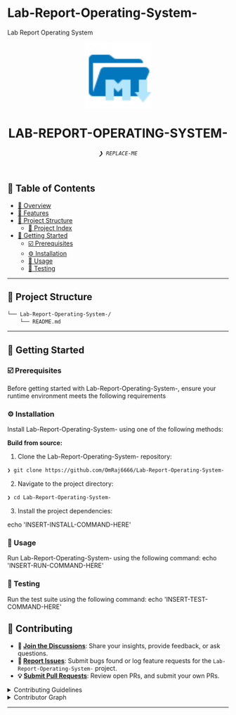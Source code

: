 # Lab-Report-Operating-System-
Lab Report Operating System  
<p align="center">
    <img src="https://raw.githubusercontent.com/PKief/vscode-material-icon-theme/ec559a9f6bfd399b82bb44393651661b08aaf7ba/icons/folder-markdown-open.svg" align="center" width="30%">
</p>
<p align="center"><h1 align="center">LAB-REPORT-OPERATING-SYSTEM-</h1></p>
<p align="center">
	<em><code>❯ REPLACE-ME</code></em>
</p>
<p align="center">
	

</p>
<p align="center"><!-- default option, no dependency badges. -->
</p>
<p align="center">
	<!-- default option, no dependency badges. -->
</p>
<br>

## 🔗 Table of Contents

- [📍 Overview](#-overview)
- [👾 Features](#-features)
- [📁 Project Structure](#-project-structure)
  - [📂 Project Index](#-project-index)
- [🚀 Getting Started](#-getting-started)
  - [☑️ Prerequisites](#-prerequisites)
  - [⚙️ Installation](#-installation)
  - [🤖 Usage](#🤖-usage)
  - [🧪 Testing](#🧪-testing)
---


## 📁 Project Structure

```sh
└── Lab-Report-Operating-System-/
    └── README.md
```

---
## 🚀 Getting Started

### ☑️ Prerequisites

Before getting started with Lab-Report-Operating-System-, ensure your runtime environment meets the following requirements


### ⚙️ Installation

Install Lab-Report-Operating-System- using one of the following methods:

**Build from source:**

1. Clone the Lab-Report-Operating-System- repository:
```sh
❯ git clone https://github.com/OmRaj6666/Lab-Report-Operating-System-
```

2. Navigate to the project directory:
```sh
❯ cd Lab-Report-Operating-System-
```

3. Install the project dependencies:

echo 'INSERT-INSTALL-COMMAND-HERE'



### 🤖 Usage
Run Lab-Report-Operating-System- using the following command:
echo 'INSERT-RUN-COMMAND-HERE'

### 🧪 Testing
Run the test suite using the following command:
echo 'INSERT-TEST-COMMAND-HERE'


## 🔰 Contributing

- **💬 [Join the Discussions](https://github.com/OmRaj6666/Lab-Report-Operating-System-/discussions)**: Share your insights, provide feedback, or ask questions.
- **🐛 [Report Issues](https://github.com/OmRaj6666/Lab-Report-Operating-System-/issues)**: Submit bugs found or log feature requests for the `Lab-Report-Operating-System-` project.
- **💡 [Submit Pull Requests](https://github.com/OmRaj6666/Lab-Report-Operating-System-/blob/main/CONTRIBUTING.md)**: Review open PRs, and submit your own PRs.

<details closed>
<summary>Contributing Guidelines</summary>

1. **Fork the Repository**: Start by forking the project repository to your github account.
2. **Clone Locally**: Clone the forked repository to your local machine using a git client.
   ```sh
   git clone https://github.com/OmRaj6666/Lab-Report-Operating-System-
   ```
3. **Create a New Branch**: Always work on a new branch, giving it a descriptive name.
   ```sh
   git checkout -b new-feature-x
   ```
4. **Make Your Changes**: Develop and test your changes locally.
5. **Commit Your Changes**: Commit with a clear message describing your updates.
   ```sh
   git commit -m 'Implemented new feature x.'
   ```
6. **Push to github**: Push the changes to your forked repository.
   ```sh
   git push origin new-feature-x
   ```
7. **Submit a Pull Request**: Create a PR against the original project repository. Clearly describe the changes and their motivations.
8. **Review**: Once your PR is reviewed and approved, it will be merged into the main branch. Congratulations on your contribution!
</details>

<details closed>
<summary>Contributor Graph</summary>
<br>
<p align="left">
   <a href="https://github.com{/OmRaj6666/Lab-Report-Operating-System-/}graphs/contributors">
      <img src="https://contrib.rocks/image?repo=OmRaj6666/Lab-Report-Operating-System-">
   </a>
</p>
</details>

---
